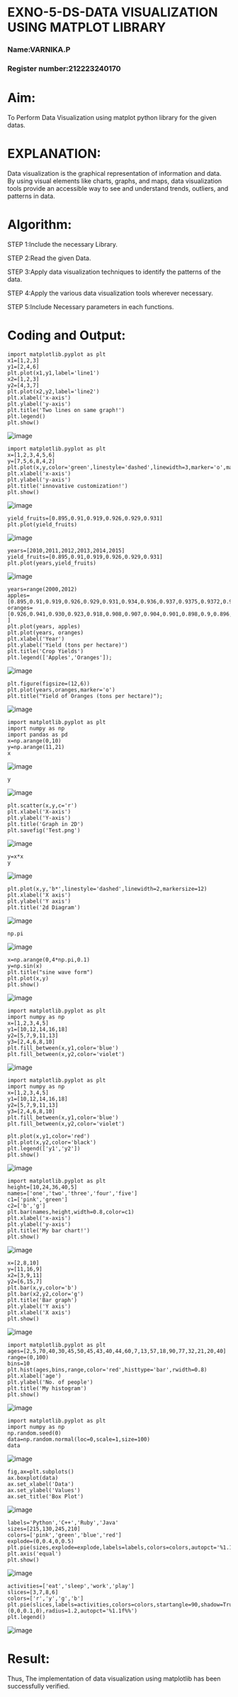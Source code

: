 # EXNO-5-DS-DATA VISUALIZATION USING MATPLOT LIBRARY

### Name:VARNIKA.P
### Register number:212223240170

# Aim:
  To Perform Data Visualization using matplot python library for the given datas.

# EXPLANATION:
Data visualization is the graphical representation of information and data. By using visual elements like charts, graphs, and maps, data visualization tools provide an accessible way to see and understand trends, outliers, and patterns in data.

# Algorithm:
STEP 1:Include the necessary Library.

STEP 2:Read the given Data.

STEP 3:Apply data visualization techniques to identify the patterns of the data.

STEP 4:Apply the various data visualization tools wherever necessary.

STEP 5:Include Necessary parameters in each functions.

# Coding and Output:
```
import matplotlib.pyplot as plt
x1=[1,2,3]
y1=[2,4,6]
plt.plot(x1,y1,label='line1')
x2=[1,2,3]
y2=[4,3,7]
plt.plot(x2,y2,label='line2')
plt.xlabel('x-axis')
plt.ylabel('y-axis')
plt.title('Two lines on same graph!')
plt.legend()
plt.show()
```
![image](https://github.com/user-attachments/assets/28bb13f0-6ba2-42b3-aaf1-baf960b73b8f)

```
import matplotlib.pyplot as plt
x=[1,2,3,4,5,6]
y=[7,5,6,8,4,2]
plt.plot(x,y,color='green',linestyle='dashed',linewidth=3,marker='o',markerfacecolor='blue',markersize=12)
plt.xlabel('x-axis')
plt.ylabel('y-axis')
plt.title('innovative customization!')
plt.show()
```
![image](https://github.com/user-attachments/assets/f62bf0a2-e2e4-4157-b1b4-af85f8a8b3ca)

```
yield_fruits=[0.895,0.91,0.919,0.926,0.929,0.931]
plt.plot(yield_fruits)
```
![image](https://github.com/user-attachments/assets/fd2e0c77-a327-475b-b8d9-17455cb47582)

```
years=[2010,2011,2012,2013,2014,2015]
yield_fruits=[0.895,0.91,0.919,0.926,0.929,0.931]
plt.plot(years,yield_fruits)
```
![image](https://github.com/user-attachments/assets/1c84e6bc-18ec-49a6-9ea7-9cda3d948b0e)

```
years=range(2000,2012)
apples=[0.895,0.91,0.919,0.926,0.929,0.931,0.934,0.936,0.937,0.9375,0.9372,0.939]
oranges=[0.926,0.941,0.930,0.923,0.918,0.908,0.907,0.904,0.901,0.898,0.9,0.896, ]
plt.plot(years, apples)
plt.plot(years, oranges)
plt.xlabel('Year')
plt.ylabel('Yield (tons per hectare)')
plt.title('Crop Yields')
plt.legend(['Apples','Oranges']);
```
![image](https://github.com/user-attachments/assets/8d3d4e9a-4a7a-4a65-bcd2-da1e83dda3a5)

```
plt.figure(figsize=(12,6))
plt.plot(years,oranges,marker='o')
plt.title("Yield of Oranges (tons per hectare)");
```
![image](https://github.com/user-attachments/assets/94ef978d-4205-4979-9c44-59d08574ce1f)

```
import matplotlib.pyplot as plt
import numpy as np
import pandas as pd
x=np.arange(0,10)
y=np.arange(11,21)
x
```
![image](https://github.com/user-attachments/assets/c6ab0671-6fb3-4f1a-b1dd-5cc494bccd38)

```
y
```
![image](https://github.com/user-attachments/assets/4cd6aa41-5332-47dd-8426-ef09d99728e5)

```
plt.scatter(x,y,c='r')
plt.xlabel('X-axis')
plt.ylabel('Y-axis')
plt.title('Graph in 2D')
plt.savefig('Test.png')
```
![image](https://github.com/user-attachments/assets/43ea143d-50fe-447f-bddf-0245b90c6f4e)

```
y=x*x
y
```
![image](https://github.com/user-attachments/assets/8ccd12c3-4f06-41c2-82d5-e82489b94f00)

```
plt.plot(x,y,'b*',linestyle='dashed',linewidth=2,markersize=12)
plt.xlabel('X axis')
plt.ylabel('Y axis')
plt.title('2d Diagram')
```
![image](https://github.com/user-attachments/assets/b2efd0c4-aa53-44c2-aef6-eb254945279e)

```
np.pi
```
![image](https://github.com/user-attachments/assets/3408c49f-b91e-42ba-9def-f2f8e83abf3f)

```
x=np.arange(0,4*np.pi,0.1)
y=np.sin(x)
plt.title("sine wave form")
plt.plot(x,y)
plt.show()
```
![image](https://github.com/user-attachments/assets/e2691af6-b091-4cd6-88ce-c072fe70a690)

```
import matplotlib.pyplot as plt
import numpy as np
x=[1,2,3,4,5]
y1=[10,12,14,16,18]
y2=[5,7,9,11,13]
y3=[2,4,6,8,10]
plt.fill_between(x,y1,color='blue')
plt.fill_between(x,y2,color='violet')
```
![image](https://github.com/user-attachments/assets/e1115628-7a85-41fa-8f8e-71e8688491a8)

```
import matplotlib.pyplot as plt
import numpy as np
x=[1,2,3,4,5]
y1=[10,12,14,16,18]
y2=[5,7,9,11,13]
y3=[2,4,6,8,10]
plt.fill_between(x,y1,color='blue')
plt.fill_between(x,y2,color='violet')

plt.plot(x,y1,color='red')
plt.plot(x,y2,color='black')
plt.legend(['y1','y2'])
plt.show()
```
![image](https://github.com/user-attachments/assets/6f31ddea-42c6-4fd9-af31-93518a1a5d03)

```
import matplotlib.pyplot as plt
height=[10,24,36,40,5]
names=['one','two','three','four','five']
c1=['pink','green']
c2=['b','g']
plt.bar(names,height,width=0.8,color=c1)
plt.xlabel('x-axis')
plt.ylabel('y-axis')
plt.title('My bar chart!')
plt.show()
```
![image](https://github.com/user-attachments/assets/24d868f9-d6a4-4229-8b1b-f6f7876dc4d5)

```
x=[2,8,10]
y=[11,16,9]
x2=[3,9,11]
y2=[6,15,7]
plt.bar(x,y,color='b')
plt.bar(x2,y2,color='g')
plt.title('Bar graph')
plt.ylabel('Y axis')
plt.xlabel('X axis')
plt.show()
```
![image](https://github.com/user-attachments/assets/da39723d-50af-4d0a-902d-afc98137661a)

```
import matplotlib.pyplot as plt
ages=[2,5,70,40,30,45,50,45,43,40,44,60,7,13,57,18,90,77,32,21,20,40]
range=(0,100)
bins=10
plt.hist(ages,bins,range,color='red',histtype='bar',rwidth=0.8)
plt.xlabel('age')
plt.ylabel('No. of people')
plt.title('My histogram')
plt.show()
```
![image](https://github.com/user-attachments/assets/0e2414f6-bb90-415a-8612-8c2ee8df8cf1)

```
import matplotlib.pyplot as plt
import numpy as np
np.random.seed(0)
data=np.random.normal(loc=0,scale=1,size=100)
data
```
![image](https://github.com/user-attachments/assets/1d296cbb-9e68-43c1-8861-a1a2330e1d52)

```
fig,ax=plt.subplots()
ax.boxplot(data)
ax.set_xlabel('Data')
ax.set_ylabel('Values')
ax.set_title('Box Plot')
```
![image](https://github.com/user-attachments/assets/03b5fced-a99a-4498-87a2-d15e63ffb1ad)

```
labels='Python','C++','Ruby','Java'
sizes=[215,130,245,210]
colors=['pink','green','blue','red']
explode=(0,0.4,0,0.5)
plt.pie(sizes,explode=explode,labels=labels,colors=colors,autopct='%1.1f%%',shadow=True)
plt.axis('equal')
plt.show()
```
![image](https://github.com/user-attachments/assets/0a43ab6a-3a81-4c32-8f9b-a1f2ddb1a3f4)

```
activities=['eat','sleep','work','play']
slices=[3,7,8,6]
colors=['r','y','g','b']
plt.pie(slices,labels=activities,colors=colors,startangle=90,shadow=True,explode=(0,0,0.1,0),radius=1.2,autopct='%1.1f%%')
plt.legend()
```
![image](https://github.com/user-attachments/assets/a41fc91e-b75c-4944-b8d1-718b7cc17779)

# Result:
Thus, The implementation of data visualization using matplotlib has been successfully verified.
 
